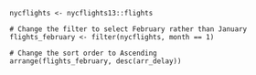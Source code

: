 ```{r prepare-flights}
nycflights <- nycflights13::flights
```

```{r filtered-flights, exercise=TRUE, exercise.setup = "prepare-flights"}
# Change the filter to select February rather than January
flights_february <- filter(nycflights, month == 1)
```

```{r arrange, exercise=TRUE, exercise.setup = "filtered-flights"}
# Change the sort order to Ascending
arrange(flights_february, desc(arr_delay))
```
